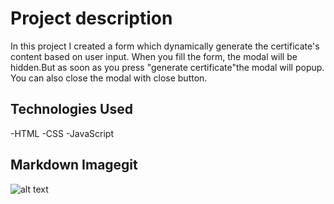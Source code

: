 # Project description

In this project  I created a form which dynamically generate the certificate's content based on user input.
When you fill the form, the modal will be hidden.But as soon as you press "generate certificate"the modal will popup.
You can also close the modal with close button.

## Technologies Used

-HTML
-CSS
-JavaScript

## Markdown Imagegit 

![alt text](<JSL07 Solution.gif>)
